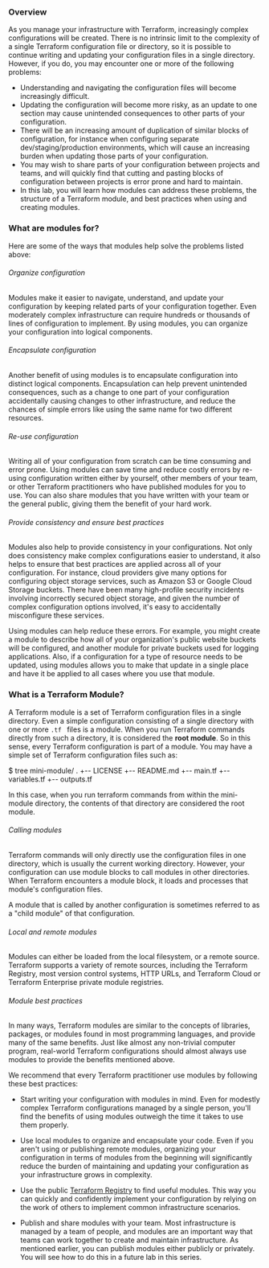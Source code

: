 ### Overview

As you manage your infrastructure with Terraform, increasingly complex configurations will be created. There is no intrinsic limit to the complexity of a single Terraform configuration file or directory, so it is possible to continue writing and updating your configuration files in a single directory. However, if you do, you may encounter one or more of the following problems:

- Understanding and navigating the configuration files will become increasingly difficult.
- Updating the configuration will become more risky, as an update to one section may cause unintended consequences to other parts of your configuration.
- There will be an increasing amount of duplication of similar blocks of configuration, for instance when configuring separate dev/staging/production environments, which will cause an increasing burden when updating those parts of your configuration.
- You may wish to share parts of your configuration between projects and teams, and will quickly find that cutting and pasting blocks of configuration between projects is error prone and hard to maintain.
- In this lab, you will learn how modules can address these problems, the structure of a Terraform module, and best practices when using and creating modules.

### What are modules for?

Here are some of the ways that modules help solve the problems listed above:

###### Organize configuration 
Modules make it easier to navigate, understand, and update your configuration by keeping related parts of your configuration together. Even moderately complex infrastructure can require hundreds or thousands of lines of configuration to implement. By using modules, you can organize your configuration into logical components.

###### Encapsulate configuration 
Another benefit of using modules is to encapsulate configuration into distinct logical components. Encapsulation can help prevent unintended consequences, such as a change to one part of your configuration accidentally causing changes to other infrastructure, and reduce the chances of simple errors like using the same name for two different resources.

###### Re-use configuration
Writing all of your configuration from scratch can be time consuming and error prone. Using modules can save time and reduce costly errors by re-using configuration written either by yourself, other members of your team, or other Terraform practitioners who have published modules for you to use. You can also share modules that you have written with your team or the general public, giving them the benefit of your hard work.

###### Provide consistency and ensure best practices
Modules also help to provide consistency in your configurations. Not only does consistency make complex configurations easier to understand, it also helps to ensure that best practices are applied across all of your configuration. For instance, cloud providers give many options for configuring object storage services, such as Amazon S3 or Google Cloud Storage buckets. There have been many high-profile security incidents involving incorrectly secured object storage, and given the number of complex configuration options involved, it's easy to accidentally misconfigure these services.

Using modules can help reduce these errors. For example, you might create a module to describe how all of your organization's public website buckets will be configured, and another module for private buckets used for logging applications. Also, if a configuration for a type of resource needs to be updated, using modules allows you to make that update in a single place and have it be applied to all cases where you use that module.

### What is a Terraform Module?

A Terraform module is a set of Terraform configuration files in a single directory. Even a simple configuration consisting of a single directory with one or more `.tf ` files is a module. When you run Terraform commands directly from such a directory, it is considered the **root module**. So in this sense, every Terraform configuration is part of a module. You may have a simple set of Terraform configuration files such as:

$ tree mini-module/
.
+-- LICENSE
+-- README.md
+-- main.tf
+-- variables.tf
+-- outputs.tf


In this case, when you run terraform commands from within the mini-module directory, the contents of that directory are considered the root module.

###### Calling modules
Terraform commands will only directly use the configuration files in one directory, which is usually the current working directory. However, your configuration can use module blocks to call modules in other directories. When Terraform encounters a module block, it loads and processes that module's configuration files.

A module that is called by another configuration is sometimes referred to as a "child module" of that configuration.

###### Local and remote modules
Modules can either be loaded from the local filesystem, or a remote source. Terraform supports a variety of remote sources, including the Terraform Registry, most version control systems, HTTP URLs, and Terraform Cloud or Terraform Enterprise private module registries.

###### Module best practices
In many ways, Terraform modules are similar to the concepts of libraries, packages, or modules found in most programming languages, and provide many of the same benefits. Just like almost any non-trivial computer program, real-world Terraform configurations should almost always use modules to provide the benefits mentioned above.

We recommend that every Terraform practitioner use modules by following these best practices:

- Start writing your configuration with modules in mind. Even for modestly complex Terraform configurations managed by a single person, you'll find the benefits of using modules outweigh the time it takes to use them properly.

- Use local modules to organize and encapsulate your code. Even if you aren't using or publishing remote modules, organizing your configuration in terms of modules from the beginning will significantly reduce the burden of maintaining and updating your configuration as your infrastructure grows in complexity.

- Use the public [Terraform Registry](https://registry.terraform.io) to find useful modules. This way you can quickly and confidently implement your configuration by relying on the work of others to implement common infrastructure scenarios.

- Publish and share modules with your team. Most infrastructure is managed by a team of people, and modules are an important way that teams can work together to create and maintain infrastructure. As mentioned earlier, you can publish modules either publicly or privately. You will see how to do this in a future lab in this series.

